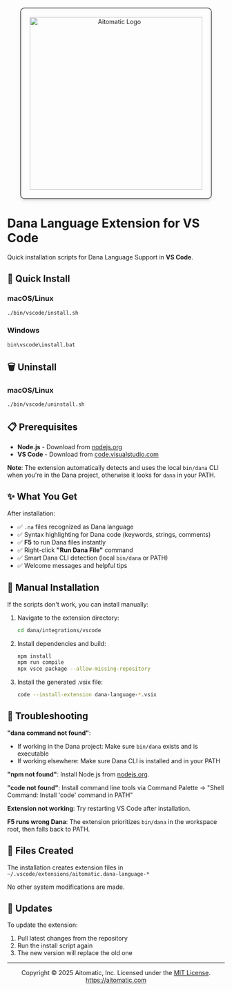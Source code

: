 <!--
⚠️ IMPORTANT FOR AI CODE GENERATORS:
Always use colon notation for explicit scopes: `private:x`, `public:x`, `system:x`, `local:x`
NEVER use dot notation: `private.x`, `public.x`, etc.
Prefer using unscoped variables (auto-scoped to local) instead of explicit `private:` scope unless private scope is specifically needed.
-->

<p align="center">
  <img src="https://cdn.prod.website-files.com/62a10970901ba826988ed5aa/62d942adcae82825089dabdb_aitomatic-logo-black.png" alt="Aitomatic Logo" width="400" style="border: 2px solid #666; border-radius: 10px; padding: 20px; box-shadow: 0 4px 8px rgba(0,0,0,0.1);"/>
</p>

# Dana Language Extension for VS Code

Quick installation scripts for Dana Language Support in **VS Code**.

## 🚀 Quick Install

### macOS/Linux
```bash
./bin/vscode/install.sh
```

### Windows
```cmd
bin\vscode\install.bat
```

## 🗑️ Uninstall

### macOS/Linux
```bash
./bin/vscode/uninstall.sh
```

## 📋 Prerequisites

- **Node.js** - Download from [nodejs.org](https://nodejs.org/)
- **VS Code** - Download from [code.visualstudio.com](https://code.visualstudio.com/)

**Note**: The extension automatically detects and uses the local `bin/dana` CLI when you're in the Dana project, otherwise it looks for `dana` in your PATH.

## ✨ What You Get

After installation:
- ✅ `.na` files recognized as Dana language
- ✅ Syntax highlighting for Dana code (keywords, strings, comments)
- ✅ **F5** to run Dana files instantly
- ✅ Right-click **"Run Dana File"** command
- ✅ Smart Dana CLI detection (local `bin/dana` or PATH)
- ✅ Welcome messages and helpful tips

## 🔧 Manual Installation

If the scripts don't work, you can install manually:

1. Navigate to the extension directory:
   ```bash
   cd dana/integrations/vscode
   ```

2. Install dependencies and build:
   ```bash
   npm install
   npm run compile
   npx vsce package --allow-missing-repository
   ```

3. Install the generated .vsix file:
   ```bash
   code --install-extension dana-language-*.vsix
   ```

## 🐛 Troubleshooting

**"dana command not found"**: 
- If working in the Dana project: Make sure `bin/dana` exists and is executable
- If working elsewhere: Make sure Dana CLI is installed and in your PATH

**"npm not found"**: Install Node.js from [nodejs.org](https://nodejs.org/).

**"code not found"**: Install command line tools via Command Palette → "Shell Command: Install 'code' command in PATH"

**Extension not working**: Try restarting VS Code after installation.

**F5 runs wrong Dana**: The extension prioritizes `bin/dana` in the workspace root, then falls back to PATH.

## 📁 Files Created

The installation creates extension files in `~/.vscode/extensions/aitomatic.dana-language-*`

No other system modifications are made.

## 🔄 Updates

To update the extension:
1. Pull latest changes from the repository
2. Run the install script again
3. The new version will replace the old one

---
<p align="center">
Copyright © 2025 Aitomatic, Inc. Licensed under the <a href="../../LICENSE.md">MIT License</a>.
<br/>
<a href="https://aitomatic.com">https://aitomatic.com</a>
</p> 